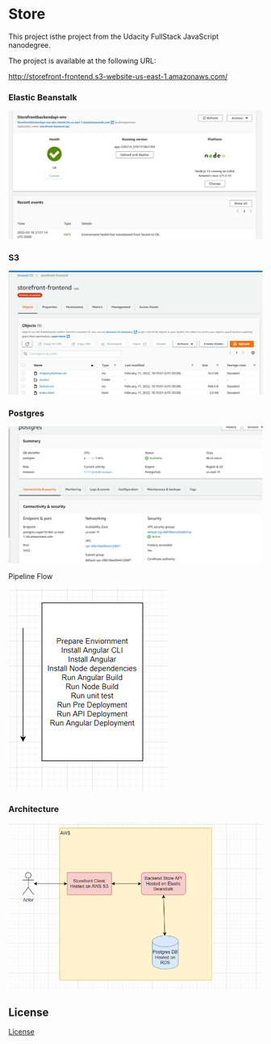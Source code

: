 # Store

This project isthe project from the Udacity FullStack JavaScript nanodegree.

The project is available at the following URL:

http://storefront-frontend.s3-website-us-east-1.amazonaws.com/



### Elastic Beanstalk 

![Elastic Beanstalk](./documentation/assests/elastic-beanstalk.png)

###  S3 

![ S3 ](./documentation/assests/S3.png)


### Postgres

![Postgres](./documentation/assests/RDS.png)


Pipeline Flow

![Pipeline](./documentation/assests/pipeline-diagram.png)

### Architecture

![Architecture](./documentation/assests/diagram.png)

## License

[License](LICENSE.txt)
